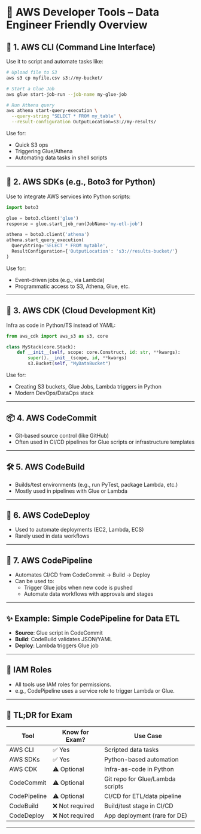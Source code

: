 # 🧰 AWS Developer Tools – Data Engineer Friendly Overview

## 🔧 1. AWS CLI (Command Line Interface)
Use it to script and automate tasks like:
```bash
# Upload file to S3
aws s3 cp myfile.csv s3://my-bucket/

# Start a Glue Job
aws glue start-job-run --job-name my-glue-job

# Run Athena query
aws athena start-query-execution \
  --query-string "SELECT * FROM my_table" \
  --result-configuration OutputLocation=s3://my-results/
```

Use for:
- Quick S3 ops
- Triggering Glue/Athena
- Automating data tasks in shell scripts

---

## 🧠 2. AWS SDKs (e.g., Boto3 for Python)
Use to integrate AWS services into Python scripts:
```python
import boto3

glue = boto3.client('glue')
response = glue.start_job_run(JobName='my-etl-job')

athena = boto3.client('athena')
athena.start_query_execution(
  QueryString='SELECT * FROM mytable',
  ResultConfiguration={'OutputLocation': 's3://results-bucket/'}
)
```

Use for:
- Event-driven jobs (e.g., via Lambda)
- Programmatic access to S3, Athena, Glue, etc.

---

## 🧱 3. AWS CDK (Cloud Development Kit)
Infra as code in Python/TS instead of YAML:
```python
from aws_cdk import aws_s3 as s3, core

class MyStack(core.Stack):
    def __init__(self, scope: core.Construct, id: str, **kwargs):
        super().__init__(scope, id, **kwargs)
        s3.Bucket(self, "MyDataBucket")
```

Use for:
- Creating S3 buckets, Glue Jobs, Lambda triggers in Python
- Modern DevOps/DataOps stack

---

## 📦 4. AWS CodeCommit
- Git-based source control (like GitHub)
- Often used in CI/CD pipelines for Glue scripts or infrastructure templates

---

## 🛠️ 5. AWS CodeBuild
- Builds/test environments (e.g., run PyTest, package Lambda, etc.)
- Mostly used in pipelines with Glue or Lambda

---

## 🚀 6. AWS CodeDeploy
- Used to automate deployments (EC2, Lambda, ECS)
- Rarely used in data workflows

---

## 🔁 7. AWS CodePipeline
- Automates CI/CD from CodeCommit → Build → Deploy
- Can be used to:
  - Trigger Glue jobs when new code is pushed
  - Automate data workflows with approvals and stages

---

## ✨ Example: Simple CodePipeline for Data ETL
- **Source**: Glue script in CodeCommit
- **Build**: CodeBuild validates JSON/YAML
- **Deploy**: Lambda triggers Glue job

---

## 🔐 IAM Roles
- All tools use IAM roles for permissions.
- e.g., CodePipeline uses a service role to trigger Lambda or Glue.

---

## 📌 TL;DR for Exam
| Tool        | Know for Exam? | Use Case                         |
|-------------|----------------|----------------------------------|
| AWS CLI     | ✅ Yes          | Scripted data tasks              |
| AWS SDKs    | ✅ Yes          | Python-based automation          |
| AWS CDK     | ⚠️ Optional     | Infra-as-code in Python          |
| CodeCommit  | ⚠️ Optional     | Git repo for Glue/Lambda scripts |
| CodePipeline| ⚠️ Optional     | CI/CD for ETL/data pipeline      |
| CodeBuild   | ❌ Not required | Build/test stage in CI/CD        |
| CodeDeploy  | ❌ Not required | App deployment (rare for DE)     |

---

